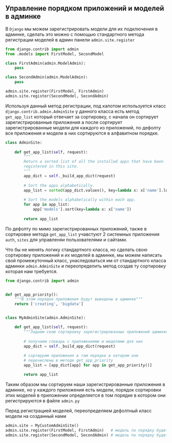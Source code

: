 Управление порядком приложений и моделей в админке
---

В `Django` мы можем зарегистрировать модели для их подключения в админке, сделать 
это можно с помощью стандартного метода регистрации моделей в админ панели 
`admin.site.register`

```python
from django.contrib import admin
from .models import FirstModel, SecondModel 

class FirstAdmin(admin.ModelAdmin):
    pass

class SecondAdmin(admin.ModelAdmin):
    pass

admin.site.register(FirstModel, FirstAdmin)
admin.site.register(SecondModel, SecondAdmin)
```

Используя данный метод регистрации, под капотом используется класс 
`django.contrib.admin.AdminSite` у данного класса есть метод `get_app_list`
который отвечает за сортировку, с начала он сортирует зарегистрированные приложения
а после сортирует зарегистрированные модели для каждого из приложений, по дефолту
все приложения и модели в них сортируются в алфавитном порядке.
```python
class AdminSite:
    
    def get_app_list(self, request):
        """
        Return a sorted list of all the installed apps that have been
        registered in this site.
        """
        app_dict = self._build_app_dict(request)
    
        # Sort the apps alphabetically.
        app_list = sorted(app_dict.values(), key=lambda x: x['name'].lower())
    
        # Sort the models alphabetically within each app.
        for app in app_list:
            app['models'].sort(key=lambda x: x['name'])
    
        return app_list
```

По дефолту по мимо зарегистрированных приложений, также в сортировке метода
`get_app_list` учавстуют 2 системных приложения `auth`, `sites` для управленяи 
пользователями и сайтами.

Что бы не менять логику стандартного класса, но сделать свою сортировку приложений
и их моделей в админке, мы можем написать свой промежуточный класс, унаследоваться 
им от стандартного класса админки `admin.AdminSite` и переопределить метод создав
ту сортировку которая нам требуется.
```python
from django.contrib import admin


def get_app_priority():
    """В этом порядке приложения будут выведены в админке"""
    return ['creating', 'bigdata']


class MyAdminSite(admin.AdminSite):

    def get_app_list(self, request):
        """Задаем свою сортировку зарегистрированных приложений админке"""
         
        # получаем словарь с приложениями и моделями для них
        app_dict = self._build_app_dict(request)
        
        # сортируем приложения в том порядке в котором они 
        # перечислены в методе get_app_priority
        app_list = [app_dict[app] for app in get_app_priority()]

        return app_list
```
Таким образом мы сортируем наши зарегистрированные приложения в админке, но у каждого
приложения есть модели, порядок сортировки этих моделей в приложении определяется 
в том порядке в котором они регистрируются в файле `admin.py`

Перед регистрацией моделей, переопределяем дефолтный класс модели на созданный нами
```python
admin.site = MyCustomAdminSite()
admin.site.register(FirstModel, FirstAdmin)   # модель по порядку будет первой
admin.site.register(SecondModel, SecondAdmin) # модель по порядку будет второй
```
